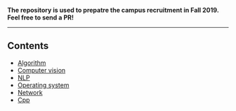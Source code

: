 **The repository is used to prepatre the campus recruitment in Fall 2019.
Feel free to send a PR!**

---
## Contents
- [Algorithm](https://github.com/mzzr/interview/blob/master/algorithm)
- [Computer vision](https://github.com/donnyyou/cv-interview)
- [NLP](https://github.com/mzzr/interview/blob/master/nlp)
- [Operating system]()
- [Network]()
- [Cpp]()
